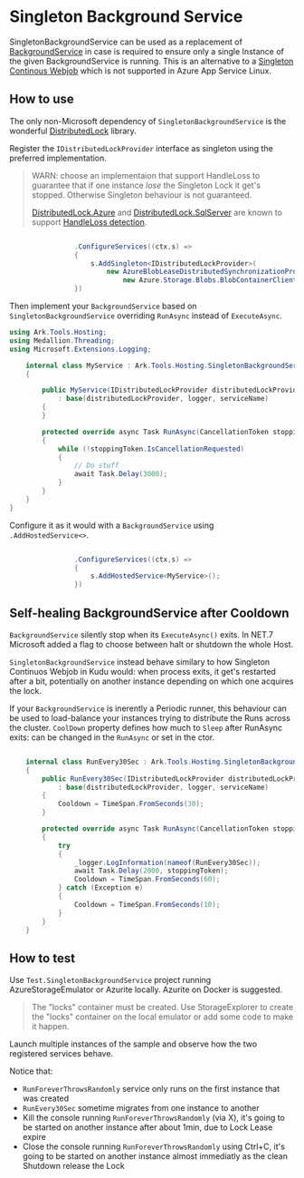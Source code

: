# Singleton Background Service

SingletonBackgroundService can be used as a replacement of [BackgroundService](https://learn.microsoft.com/en-us/aspnet/core/fundamentals/host/hosted-services?view=aspnetcore-6.0&tabs=visual-studio#backgroundservice-base-class) 
in case is required to ensure only a single Instance of the given BackgroundService is running.
This is an alternative to a [Singleton Continous Webjob](https://github.com/projectkudu/kudu/wiki/WebJobs#settingsjob-reference) which is not supported in Azure App Service Linux.

## How to use

The only non-Microsoft dependency of `SingletonBackgroundService` is the wonderful [DistributedLock](https://github.com/madelson/DistributedLock#readme) library.

Register the `IDistributedLockProvider` interface as singleton using the preferred implementation.

> WARN: choose an implementaion that support HandleLoss to guarantee that if one instance _lose_ the Singleton Lock it get's stopped. Otherwise Singleton behaviour is not guaranteed.
> 
> [DistributedLock.Azure](https://github.com/madelson/DistributedLock/blob/master/docs/DistributedLock.Azure.md) and [DistributedLock.SqlServer](https://github.com/madelson/DistributedLock/blob/master/docs/DistributedLock.SqlServer.md) are known to support [HandleLoss detection](https://github.com/madelson/DistributedLock/blob/master/docs/Other%20topics.md#detecting-handle-loss).

```cs

                .ConfigureServices((ctx,s) =>
                {
                    s.AddSingleton<IDistributedLockProvider>(
                        new AzureBlobLeaseDistributedSynchronizationProvider(
                            new Azure.Storage.Blobs.BlobContainerClient(ctx.Configuration["ConnectionStrings:Storage"],"locks")));
                })
```

Then implement your `BackgroundService` based on `SingletonBackgroundService` overriding `RunAsync` instead of `ExecuteAsync`.

```cs
using Ark.Tools.Hosting;
using Medallion.Threading;
using Microsoft.Extensions.Logging;

    internal class MyService : Ark.Tools.Hosting.SingletonBackgroundService
    {

        public MyService(IDistributedLockProvider distributedLockProvider, ILogger<MyService> logger, string? serviceName = null)
            : base(distributedLockProvider, logger, serviceName)
        {
        }

        protected override async Task RunAsync(CancellationToken stoppingToken)
        {
            while (!stoppingToken.IsCancellationRequested)
            {
                // Do stuff
                await Task.Delay(3000);
            }
        }
    }
}

```

Configure it as it would with a `BackgroundService` using `.AddHostedService<>`.

```cs

                .ConfigureServices((ctx,s) =>
                {
                    s.AddHostedService<MyService>();
                })

```

## Self-healing BackgroundService after Cooldown

`BackgroundService` silently stop when its `ExecuteAsync()` exits. In NET.7 Microsoft added a flag to choose between halt or shutdown the whole Host.

`SingletonBackgroundService` instead behave similary to how Singleton Continuos Webjob in Kudu would: when process exits, it get's restarted after a bit, 
potentially on another instance depending on which one acquires the lock.

If your `BackgroundService` is inerently a Periodic runner, this behaviour can be used to load-balance your instances trying to distribute the Runs across the cluster.
`CoolDown` property defines how much to `Sleep` after RunAsync exits: can be changed in the `RunAsync` or set in the ctor.

```cs

    internal class RunEvery30Sec : Ark.Tools.Hosting.SingletonBackgroundService
    {
        public RunEvery30Sec(IDistributedLockProvider distributedLockProvider, ILogger<RunEvery30Sec> logger, string? serviceName = null) 
            : base(distributedLockProvider, logger, serviceName)
        {
            Cooldown = TimeSpan.FromSeconds(30);
        }

        protected override async Task RunAsync(CancellationToken stoppingToken)
        {
            try
            {                
                _logger.LogInformation(nameof(RunEvery30Sec));
                await Task.Delay(2000, stoppingToken);
                Cooldown = TimeSpan.FromSeconds(60);
            } catch (Exception e)
            {
                Cooldown = TimeSpan.FromSeconds(10);
            }
        }
    }

```

## How to test

Use `Test.SingletonBackgroundService` project running AzureStorageEmulator or Azurite locally. Azurite on Docker is suggested.

> The "locks" container must be created. Use StorageExplorer to create the "locks" container on the local emulator or add some code to make it happen.

Launch multiple instances of the sample and observe how the two registered services behave.

Notice that:
- `RunForeverThrowsRandomly` service only runs on the first instance that was created
- `RunEvery30Sec` sometime migrates from one instance to another
- Kill the console running `RunForeverThrowsRandomly` (via X), it's going to be started on another instance after about 1min, due to Lock Lease expire
- Close the console running `RunForeverThrowsRandomly` using Ctrl+C, it's going to be started on another instance almost immediatly as the clean Shutdown release the Lock

